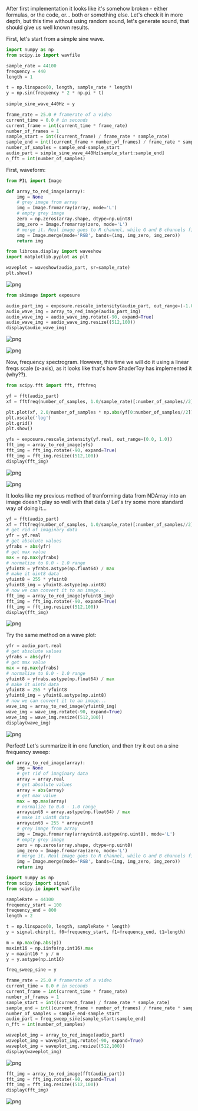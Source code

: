 After first implementation it looks like it's somehow broken - either formulas, or the code, or... both or something else.
Let's check it in more depth, but this time without using random sound, let's generate sound, that should give us well known results.

First, let's start from a simple sine wave.


```python
import numpy as np
from scipy.io import wavfile

sample_rate = 44100
frequency = 440
length = 1

t = np.linspace(0, length, sample_rate * length)
y = np.sin(frequency * 2 * np.pi * t)
    
simple_sine_wave_440Hz = y
```


```python
frame_rate = 25.0 # framerate of a video
current_time = 0.0 # in seconds
current_frame = int(current_time * frame_rate)
number_of_frames = 1
sample_start = int((current_frame) / frame_rate * sample_rate)
sample_end = int((current_frame + number_of_frames) / frame_rate * sample_rate)
number_of_samples = sample_end-sample_start
audio_part = simple_sine_wave_440Hz[sample_start:sample_end]
n_fft = int(number_of_samples)
```

First, waveform:


```python
from PIL import Image

def array_to_red_image(array):
    img = None
    # grey image from array
    img = Image.fromarray(array, mode='L')
    # empty grey image
    zero = np.zeros(array.shape, dtype=np.uint8)
    img_zero = Image.fromarray(zero, mode='L')
    # merge it. Real image goes to R channel, while G and B channels filled with zeroes
    img = Image.merge(mode='RGB', bands=(img, img_zero, img_zero))
    return img
```


```python
from librosa.display import waveshow
import matplotlib.pyplot as plt

waveplot = waveshow(audio_part, sr=sample_rate)
plt.show()
```


    
![png](sound_analysis_part2_files/sound_analysis_part2_6_0.png)
    



```python
from skimage import exposure

audio_part_img = exposure.rescale_intensity(audio_part, out_range=(-1.0, 1.0))
audio_wave_img = array_to_red_image(audio_part_img)
audio_wave_img = audio_wave_img.rotate(-90, expand=True)
audio_wave_img = audio_wave_img.resize((512,100))
display(audio_wave_img)
```


    
![png](sound_analysis_part2_files/sound_analysis_part2_7_0.png)
    



    
![png](sound_analysis_part2_files/sound_analysis_part2_7_1.png)
    


Now, frequency spectrogram.
However, this time we will do it using a linear freqs scale (x-axis), as it looks like that's how ShaderToy has implemented it (why??).


```python
from scipy.fft import fft, fftfreq

yf = fft(audio_part)
xf = fftfreq(number_of_samples, 1.0/sample_rate)[:number_of_samples//2]

plt.plot(xf, 2.0/number_of_samples * np.abs(yf[0:number_of_samples//2]))
plt.xscale('log')
plt.grid()
plt.show()

yfs = exposure.rescale_intensity(yf.real, out_range=(0.0, 1.0))
fft_img = array_to_red_image(yfs)
fft_img = fft_img.rotate(-90, expand=True)
fft_img = fft_img.resize((512,100))
display(fft_img)
```


    
![png](sound_analysis_part2_files/sound_analysis_part2_9_0.png)
    



    
![png](sound_analysis_part2_files/sound_analysis_part2_9_1.png)
    


It looks like my previous method of tranforming data from NDArray into an image doesn't play so well with that data :/
Let's try some more standard way of doing it...


```python
yf = fft(audio_part)
xf = fftfreq(number_of_samples, 1.0/sample_rate)[:number_of_samples//2]
# get rid of imaginary data
yfr = yf.real
# get absolute values
yfrabs = abs(yfr)
# get max value
max = np.max(yfrabs)
# normalize to 0.0 - 1.0 range
yfuint8 = yfrabs.astype(np.float64) / max
# make it uint8 data
yfuint8 = 255 * yfuint8
yfuint8_img = yfuint8.astype(np.uint8)
# now we can convert it to an image...
fft_img = array_to_red_image(yfuint8_img)
fft_img = fft_img.rotate(-90, expand=True)
fft_img = fft_img.resize((512,100))
display(fft_img)
```


    
![png](sound_analysis_part2_files/sound_analysis_part2_11_0.png)
    


Try the same method on a wave plot:


```python
yfr = audio_part.real
# get absolute values
yfrabs = abs(yfr)
# get max value
max = np.max(yfrabs)
# normalize to 0.0 - 1.0 range
yfuint8 = yfrabs.astype(np.float64) / max
# make it uint8 data
yfuint8 = 255 * yfuint8
yfuint8_img = yfuint8.astype(np.uint8)
# now we can convert it to an image...
wave_img = array_to_red_image(yfuint8_img)
wave_img = wave_img.rotate(-90, expand=True)
wave_img = wave_img.resize((512,100))
display(wave_img)
```


    
![png](sound_analysis_part2_files/sound_analysis_part2_13_0.png)
    


Perfect!
Let's summarize it in one function, and then try it out on a sine frequency sweep:


```python
def array_to_red_image(array):
    img = None
    # get rid of imaginary data
    array = array.real
    # get absolute values
    array = abs(array)
    # get max value
    max = np.max(array)
    # normalize to 0.0 - 1.0 range
    arrayuint8 = array.astype(np.float64) / max
    # make it uint8 data
    arrayuint8 = 255 * arrayuint8
    # grey image from array
    img = Image.fromarray(arrayuint8.astype(np.uint8), mode='L')
    # empty grey image
    zero = np.zeros(array.shape, dtype=np.uint8)
    img_zero = Image.fromarray(zero, mode='L')
    # merge it. Real image goes to R channel, while G and B channels filled with zeroes
    img = Image.merge(mode='RGB', bands=(img, img_zero, img_zero))
    return img
```


```python
import numpy as np
from scipy import signal
from scipy.io import wavfile

sampleRate = 44100
frequency_start = 100
frequency_end = 800
length = 2

t = np.linspace(0, length, sampleRate * length)
y = signal.chirp(t, f0=frequency_start, f1=frequency_end, t1=length)

m = np.max(np.abs(y))
maxint16 = np.iinfo(np.int16).max
y = maxint16 * y / m
y = y.astype(np.int16) 

freq_sweep_sine = y
```


```python
frame_rate = 25.0 # framerate of a video
current_time = 0.0 # in seconds
current_frame = int(current_time * frame_rate)
number_of_frames = 1
sample_start = int((current_frame) / frame_rate * sample_rate)
sample_end = int((current_frame + number_of_frames) / frame_rate * sample_rate)
number_of_samples = sample_end-sample_start
audio_part = freq_sweep_sine[sample_start:sample_end]
n_fft = int(number_of_samples)
```


```python
waveplot_img = array_to_red_image(audio_part)
waveplot_img = waveplot_img.rotate(-90, expand=True)
waveplot_img = waveplot_img.resize((512,100))
display(waveplot_img)
```


    
![png](sound_analysis_part2_files/sound_analysis_part2_18_0.png)
    



```python
fft_img = array_to_red_image(fft(audio_part))
fft_img = fft_img.rotate(-90, expand=True)
fft_img = fft_img.resize((512,100))
display(fft_img)
```


    
![png](sound_analysis_part2_files/sound_analysis_part2_19_0.png)
    

